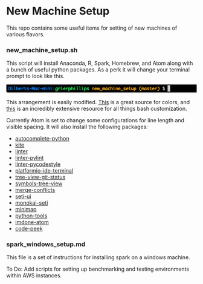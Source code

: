 # New Machine Setup

This repo contains some useful items for setting of new machines of various flavors.

### new_machine_setup.sh
This script will install Anaconda, R, Spark, Homebrew, and Atom along with a bunch of useful python packages. As a perk it will change your terminal prompt to look like this.

![Super Cool Bash Prompt!](terminal_prompt.png)

This arrangement is easily modified. [This](http://misc.flogisoft.com/bash/tip_colors_and_formatting) is a great source for colors, and [this](https://wiki.archlinux.org/index.php/Bash/Prompt_customization) is an incredibly extensive resource for all things bash customization.

Currently Atom is set to change some configurations for line length and visible spacing. It will also install the following packages:

  - [autocomplete-python](https://atom.io/packages/autocomplete-python)
  - [kite](https://atom.io/packages/kite)
  - [linter](https://atom.io/packages/linter)
  - [linter-pylint](https://atom.io/packages/linter-pylint)
  - [linter-pycodestyle](https://atom.io/packages/linter-pycodestyle)
  - [platformio-ide-terminal](https://atom.io/packages/platformio-ide-terminal)
  - [tree-view-git-status](https://atom.io/packages/tree-view-git-status)
  - [symbols-tree-view](https://atom.io/packages/symbols-tree-view)
  - [merge-conflicts](https://atom.io/packages/merge-conflicts)
  - [seti-ui](https://atom.io/packages/seti-ui)
  - [monokai-seti](https://atom.io/packages/monokai-seti)
  - [minimap](https://atom.io/packages/minimap)
  - [python-tools](https://atom.io/packages/python-tools)
  - [imdone-atom](https://atom.io/packages/imdone-atom)
  - [code-peek](https://atom.io/packages/code-peek)

### spark_windows_setup.md
This file is a set of instructions for installing spark on a windows machine.

To Do:
Add scripts for setting up benchmarking and testing environments within AWS instances.
